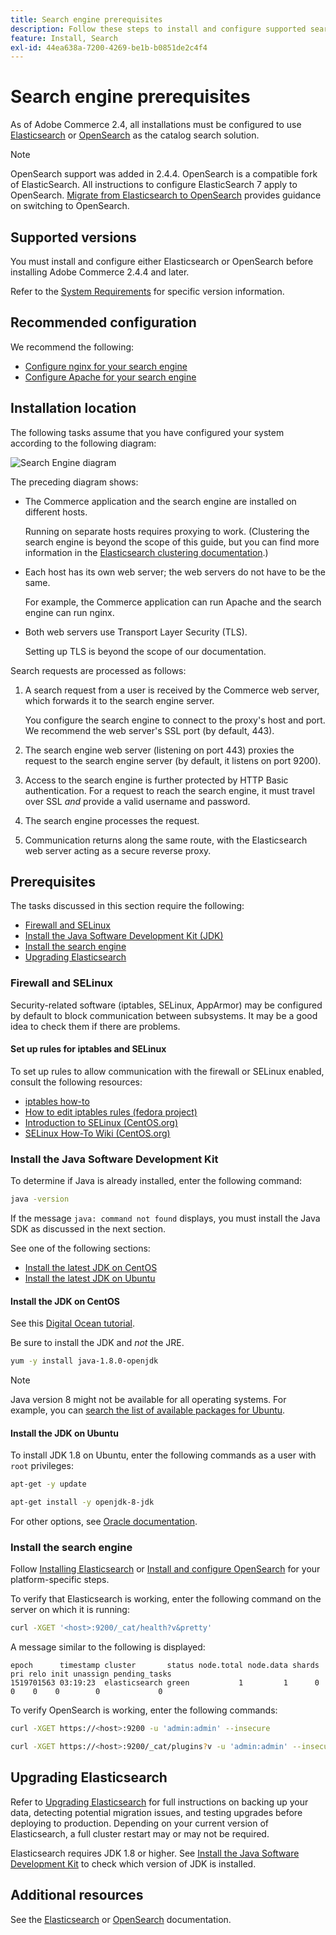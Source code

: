 ```yaml
---
title: Search engine prerequisites
description: Follow these steps to install and configure supported search engine software for on-premises installations of Adobe Commerce.
feature: Install, Search
exl-id: 44ea638a-7200-4269-be1b-b0851de2c4f4
---
```

# Search engine prerequisites

As of Adobe Commerce 2.4, all installations must be configured to use [Elasticsearch](https://www.elastic.co) or [OpenSearch](https://opensearch.org/) as the catalog search solution.

>[!NOTE]
>
>OpenSearch support was added in 2.4.4. OpenSearch is a compatible fork of ElasticSearch. All instructions to configure ElasticSearch 7 apply to OpenSearch. [Migrate from Elasticsearch to OpenSearch](../../../upgrade/prepare/opensearch-migration.md) provides guidance on switching to OpenSearch.

## Supported versions

You must install and configure either Elasticsearch or OpenSearch before installing Adobe Commerce 2.4.4 and later.

Refer to the [System Requirements](../../system-requirements.md) for specific version information.

## Recommended configuration

We recommend the following:

*  [Configure nginx for your search engine](configure-nginx.md)
*  [Configure Apache for your search engine](configure-apache.md)

## Installation location

The following tasks assume that you have configured your system according to the following diagram:

![Search Engine diagram](../../../assets/installation/search-engine-config.svg)

The preceding diagram shows:

*  The Commerce application and the search engine are installed on different hosts.

   Running on separate hosts requires proxying to work. (Clustering the search engine is beyond the scope of this guide, but you can find more information in the [Elasticsearch clustering documentation](https://www.elastic.co/guide/en/elasticsearch/guide/current/distributed-cluster.html).)

*  Each host has its own web server; the web servers do not have to be the same.

   For example, the Commerce application can run Apache and the search engine can run nginx.

*  Both web servers use Transport Layer Security (TLS).

   Setting up TLS is beyond the scope of our documentation.

Search requests are processed as follows:

1. A search request from a user is received by the Commerce web server, which forwards it to the search engine server.

   You configure the search engine to connect to the proxy's host and port. We recommend the web server's SSL port (by default, 443).

1. The search engine web server (listening on port 443) proxies the request to the search engine server (by default, it listens on port 9200).

1. Access to the search engine is further protected by HTTP Basic authentication. For a request to reach the search engine, it must travel over SSL *and* provide a valid username and password.

1. The search engine processes the request.

1. Communication returns along the same route, with the Elasticsearch web server acting as a secure reverse proxy.

## Prerequisites

The tasks discussed in this section require the following:

*  [Firewall and SELinux](#firewall-and-selinux)
*  [Install the Java Software Development Kit (JDK)](#install-the-java-software-development-kit)
*  [Install the search engine](#install-the-search-engine)
*  [Upgrading Elasticsearch](#upgrading-elasticsearch)

### Firewall and SELinux

Security-related software (iptables, SELinux, AppArmor) may be configured by default to block communication between subsystems. It may be a good idea to check them if there are problems.

#### Set up rules for iptables and SELinux

To set up rules to allow communication with the firewall or SELinux enabled, consult the following resources:

*  [iptables how-to](https://help.ubuntu.com/community/IptablesHowTo)
*  [How to edit iptables rules (fedora project)](https://fedoraproject.org/wiki/How_to_edit_iptables_rules)
*  [Introduction to SELinux (CentOS.org)](https://www.centos.org)
*  [SELinux How-To Wiki (CentOS.org)](https://wiki.centos.org/HowTos/SELinux)

### Install the Java Software Development Kit

To determine if Java is already installed, enter the following command:

```bash
java -version
```

If the message `java: command not found` displays, you must install the Java SDK as discussed in the next section.

See one of the following sections:

*  [Install the latest JDK on CentOS](#install-the-jdk-on-centos)
*  [Install the latest JDK on Ubuntu](#install-the-jdk-on-ubuntu)

#### Install the JDK on CentOS

See this [Digital Ocean tutorial](https://www.digitalocean.com/community/tutorials/how-to-install-java-on-centos-and-fedora#install-oracle-java-8).

Be sure to install the JDK and *not* the JRE.

```bash
yum -y install java-1.8.0-openjdk
```

>[!NOTE]
>
>Java version 8 might not be available for all operating systems. For example, you can [search the list of available packages for Ubuntu](https://packages.ubuntu.com/).

#### Install the JDK on Ubuntu

To install JDK 1.8 on Ubuntu, enter the following commands as a user with `root` privileges:

```bash
apt-get -y update
```

```bash
apt-get install -y openjdk-8-jdk
```

For other options, see [Oracle documentation](https://docs.oracle.com/javase/8/docs/technotes/guides/install/install_overview.html).

### Install the search engine

Follow [Installing Elasticsearch](https://www.elastic.co/guide/en/elasticsearch/reference/current/install-elasticsearch.html) or [Install and configure OpenSearch](https://opensearch.org/docs/latest/opensearch/install/index/) for your platform-specific steps.

To verify that Elasticsearch is working, enter the following command on the server on which it is running:

```bash
curl -XGET '<host>:9200/_cat/health?v&pretty'
```

A message similar to the following is displayed:

```
epoch      timestamp cluster       status node.total node.data shards pri relo init unassign pending_tasks
1519701563 03:19:23  elasticsearch green           1         1      0   0    0    0        0             0
```

To verify OpenSearch is working, enter the following commands:

```bash
curl -XGET https://<host>:9200 -u 'admin:admin' --insecure
```

```bash
curl -XGET https://<host>:9200/_cat/plugins?v -u 'admin:admin' --insecure
```

## Upgrading Elasticsearch

Refer to [Upgrading Elasticsearch](https://www.elastic.co/guide/en/elasticsearch/reference/current/setup-upgrade.html) for full instructions on backing up your data, detecting potential migration issues, and testing upgrades before deploying to production. Depending on your current version of Elasticsearch, a full cluster restart may or may not be required.

Elasticsearch requires JDK 1.8 or higher. See [Install the Java Software Development Kit](#install-the-java-software-development-kit) to check which version of JDK is installed.

## Additional resources

See the [Elasticsearch](https://www.elastic.co/guide/en/elasticsearch/reference/current/index.html) or [OpenSearch](https://opensearch.org/docs/latest/) documentation.
